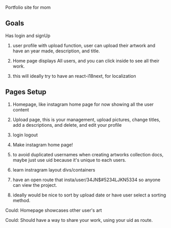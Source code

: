 Portfolio site for mom

## Goals

Has login and signUp

1. user profile with upload function, user can upload their artwork and have an year made, description, and title.

2. Home page displays All users, and you can click inside to see all their work.

3. this will ideally try to have an react-i18next, for localization

## Pages Setup

1. Homepage, like instagram home page for now showing all the user content
2. Upload page, this is your management, upload pictures, change titles, add a descriptions, and delete, and edit your profile
3. login logout

4. Make instagram home page!

5) to avoid duplicated usernames when creating artworks collection docs, maybe just use uid because it's unique to each users.

6) learn instragram layout divs/containers

7) have an open route that insta/user/34JN\$#5234LJKN5334 so anyone can view the project.

8) ideally would be nice to sort by upload date or have user select a sorting method.

Could: Homepage showcases other user's art

Could: Should have a way to share your work, using your uid as route.
